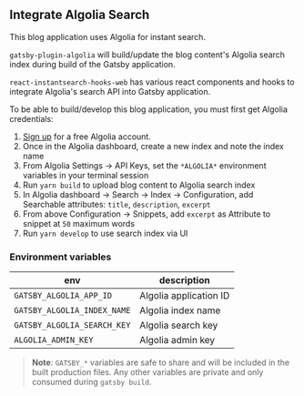 ## Integrate Algolia Search

This blog application uses Algolia for instant search.

`gatsby-plugin-algolia` will build/update the blog content's Algolia search index during build of the Gatsby application.

`react-instantsearch-hooks-web` has various react components and hooks to integrate Algolia's search API into Gatsby application.

To be able to build/develop this blog application, you must first get Algolia credentials:

1. [Sign up](https://www.algolia.com/doc/guides/getting-started/quick-start/#sign-up-for-an-algolia-account) for a free Algolia account.
2. Once in the Algolia dashboard, create a new index and note the index name
3. From Algolia Settings -> API Keys, set the `*ALGOLIA*` environment variables in your terminal session
4. Run `yarn build` to upload blog content to Algolia search index
5. In Algolia dashboard -> Search -> Index -> Configuration, add Searchable attributes: `title`, `description`, `excerpt`
6. From above Configuration -> Snippets, add `excerpt` as Attribute to snippet at `50` maximum words
7. Run `yarn develop` to use search index via UI

### Environment variables

| env                         | description            |
| --------------------------- | ---------------------- |
| `GATSBY_ALGOLIA_APP_ID`     | Algolia application ID |
| `GATSBY_ALGOLIA_INDEX_NAME` | Algolia index name     |
| `GATSBY_ALGOLIA_SEARCH_KEY` | Algolia search key     |
| `ALGOLIA_ADMIN_KEY`         | Algolia admin key      |

> **Note**: `GATSBY_*` variables are safe to share and will be included in the built production files. Any other variables are private and only consumed during `gatsby build`.
